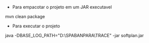 * Para empacotar o projeto em um JAR executavel

mvn clean package

* Para executar o projeto

java -DBASE_LOG_PATH="D:\SPABANPARA\TRACE" -jar softplan.jar
 
